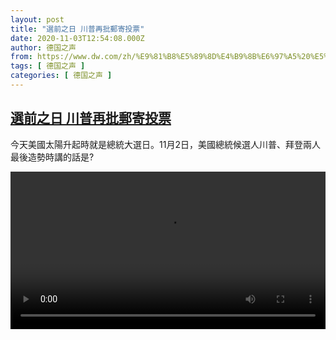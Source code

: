 ```yaml
---
layout: post
title: "選前之日 川普再批郵寄投票"
date: 2020-11-03T12:54:08.000Z
author: 德国之声
from: https://www.dw.com/zh/%E9%81%B8%E5%89%8D%E4%B9%8B%E6%97%A5%20%E5%B7%9D%E6%99%AE%E5%86%8D%E6%89%B9%E9%83%B5%E5%AF%84%E6%8A%95%E7%A5%A8/a-55484477
tags: [ 德国之声 ]
categories: [ 德国之声 ]
---
```

<!--1604408048000-->
[選前之日 川普再批郵寄投票](https://www.dw.com/zh/%E9%81%B8%E5%89%8D%E4%B9%8B%E6%97%A5%20%E5%B7%9D%E6%99%AE%E5%86%8D%E6%89%B9%E9%83%B5%E5%AF%84%E6%8A%95%E7%A5%A8/a-55484477)
------

<div>
<p>今天美國太陽升起時就是總統大選日。11月2日，美國總統候選人川普、拜登兩人最後造勢時講的話是?</small></p><video src="https://tvdownloaddw-a.akamaihd.net/dwtv_video/flv/vdt_zh/2020/bchi201103_001_d1cd9lastelectionnight_sd_sor.mp4" controls style="width:100%"></video>
</div>
